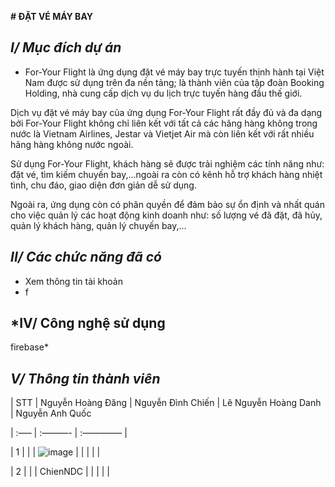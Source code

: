 **# ĐẶT VÉ MÁY BAY**
## *I/ Mục đích dự án*

 - For-Your Flight là ứng dụng đặt vé máy bay trực tuyến thịnh hành tại Việt Nam được sử dụng trên đa nền tảng; là thành viên của tập đoàn Booking Holding, nhà cung cấp dịch vụ du lịch trực tuyến hàng đầu thế giới.

Dịch vụ đặt vé máy bay của ứng dụng For-Your Flight rất đầy đủ và đa dạng bởi For-Your Flight không chỉ liên kết với tất cả các hãng hàng không trong nước là Vietnam Airlines, Jestar và Vietjet Air mà còn liên kết với
rất nhiều hãng hàng không nước ngoài.

Sử dụng For-Your Flight, khách hàng sẽ được trải nghiệm các tính năng như: đặt vé, tìm kiếm chuyến bay,...ngoài ra còn có kênh hỗ trợ khách hàng nhiệt tình, chu đáo, giao diện đơn giản dễ sử dụng.

Ngoài ra, ứng dụng còn có phân quyền để đảm bảo sự ổn định và nhất quán cho việc quản lý các hoạt động kinh doanh như: số lượng vé đã đặt, đã hủy, quản lý khách hàng, quản lý chuyến bay,...

## *II/ Các chức năng đã có*

- Xem thông tin tài khoản
- f

## *IV/ Công nghệ sử dụng
firebase*

## *V/ Thông tin thành viên*

| STT | Nguyễn Hoàng Đăng  | Nguyễn Đình Chiến  | Lê Nguyễn Hoàng Danh |  Nguyễn Anh Quốc 

| :—– | :———- | :————– |

| 1 | |  | ![image](https://github.com/AnhQuoc203/Nhom6_DatVeMayBay_T5_Ca3/assets/147131092/f5e4a3eb-0f6f-4d38-a73d-ffe9e3251adc) | | | | |

| 2 | |  | ChienNDC |  | | |  | 





